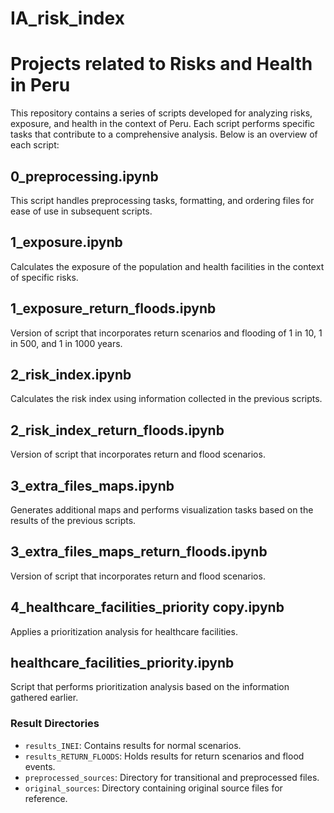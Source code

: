 # IA_risk_index

# Projects related to Risks and Health in Peru

This repository contains a series of scripts developed for analyzing risks, exposure, and health in the context of Peru. Each script performs specific tasks that contribute to a comprehensive analysis. Below is an overview of each script:

## 0_preprocessing.ipynb

This script handles preprocessing tasks, formatting, and ordering files for ease of use in subsequent scripts.

## 1_exposure.ipynb

Calculates the exposure of the population and health facilities in the context of specific risks.

## 1_exposure_return_floods.ipynb

Version of script that incorporates return scenarios and flooding of 1 in 10, 1 in 500, and 1 in 1000 years.

## 2_risk_index.ipynb

Calculates the risk index using information collected in the previous scripts.

## 2_risk_index_return_floods.ipynb

Version of script that incorporates return and flood scenarios.

## 3_extra_files_maps.ipynb

Generates additional maps and performs visualization tasks based on the results of the previous scripts.

## 3_extra_files_maps_return_floods.ipynb

Version of script that incorporates return and flood scenarios.

## 4_healthcare_facilities_priority copy.ipynb

Applies a prioritization analysis for healthcare facilities.

## healthcare_facilities_priority.ipynb

Script that performs prioritization analysis based on the information gathered earlier.

### Result Directories

- `results_INEI`: Contains results for normal scenarios.
- `results_RETURN_FLOODS`: Holds results for return scenarios and flood events.
- `preprocessed_sources`: Directory for transitional and preprocessed files.
- `original_sources`: Directory containing original source files for reference.
